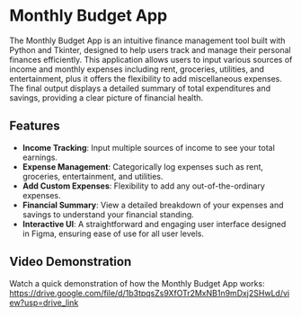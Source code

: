 # Monthly Budget App

The Monthly Budget App is an intuitive finance management tool built with Python and Tkinter, designed to help users track and manage their personal finances efficiently. This application allows users to input various sources of income and monthly expenses including rent, groceries, utilities, and entertainment, plus it offers the flexibility to add miscellaneous expenses. The final output displays a detailed summary of total expenditures and savings, providing a clear picture of financial health.

## Features

- **Income Tracking**: Input multiple sources of income to see your total earnings.
- **Expense Management**: Categorically log expenses such as rent, groceries, entertainment, and utilities.
- **Add Custom Expenses**: Flexibility to add any out-of-the-ordinary expenses.
- **Financial Summary**: View a detailed breakdown of your expenses and savings to understand your financial standing.
- **Interactive UI**: A straightforward and engaging user interface designed in Figma, ensuring ease of use for all user levels.

## Video Demonstration
Watch a quick demonstration of how the Monthly Budget App works:
https://drive.google.com/file/d/1b3tpqsZs9XfOTr2MxNB1n9mDxj2SHwLd/view?usp=drive_link 

